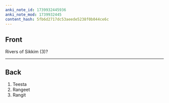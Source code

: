 ```yaml
---
anki_note_id: 1739932445936
anki_note_mod: 1739932445
content_hash: 5fb6d2717dc53aeede5238f0b044ce6c
---
```


## Front

Rivers of Sikkim (3)?

<hr/>

## Back

1. Teesta  
2. Rangeet  
3. Rangit